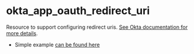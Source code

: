 # okta_app_oauth_redirect_uri

Resource to support configuring redirect
uris. [See Okta documentation for more details](https://developer.okta.com/docs/api/resources/apps#settings-7).

- Simple example [can be found here](./basic.tf)
